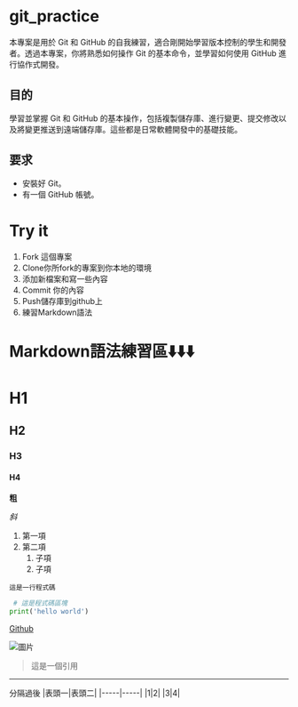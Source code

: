 # git_practice
本專案是用於 Git 和 GitHub 的自我練習，適合剛開始學習版本控制的學生和開發者。透過本專案，你將熟悉如何操作 Git 的基本命令，並學習如何使用 GitHub 進行協作式開發。

## 目的
學習並掌握 Git 和 GitHub 的基本操作，包括複製儲存庫、進行變更、提交修改以及將變更推送到遠端儲存庫。這些都是日常軟體開發中的基礎技能。

## 要求
- 安裝好 Git。
- 有一個 GitHub 帳號。

# Try it
1. Fork 這個專案
2. Clone你所fork的專案到你本地的環境
3. 添加新檔案和寫一些內容
4. Commit 你的內容
5. Push儲存庫到github上
6. 練習Markdown語法

# Markdown語法練習區⬇️⬇️⬇️

# H1
## H2
### H3
#### H4
**粗**

*斜*

1. 第一項
2. 第二項
   1. 子項
   2. 子項
   
   
    
    
  

`這是一行程式碼`
```python
 # 這是程式碼區塊
print('hello world')
```
[Github](https://github.com/Dtttttttttt/git_practice/edit/main/README.md)

![圖片](https://www.svgrepo.com/show/353751/flutter.svg)

> 這是一個引用

---

分隔過後
|表頭一|表頭二|
|-----|-----|
|1|2|
|3|4|

